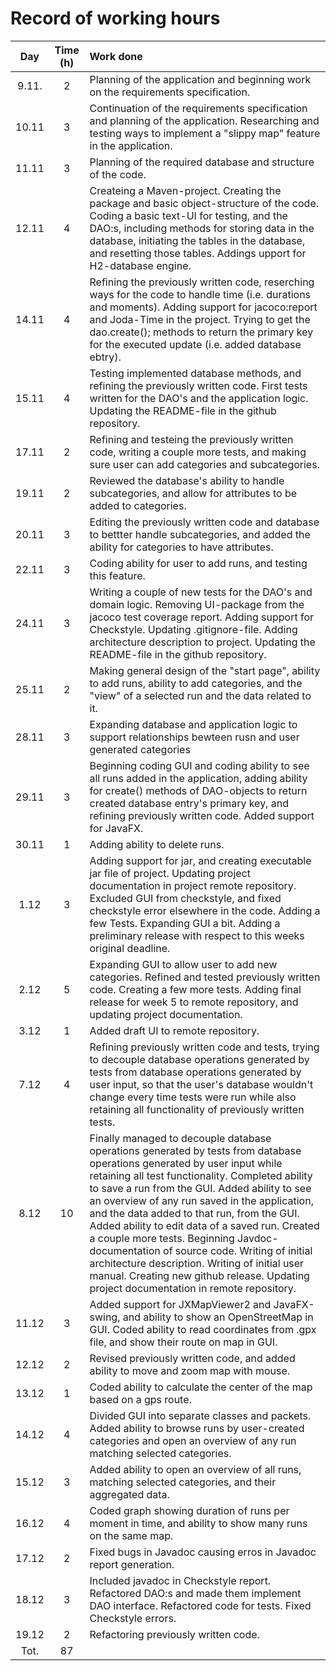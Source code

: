 # Record of working hours

|  Day  |  Time (h) |  Work done |
| :----:|:---------:| :----------|
| 9.11. | 2         | Planning of the application and beginning work on the requirements specification.
| 10.11 | 3         | Continuation of the requirements specification and planning of the application. Researching and testing ways to implement a "slippy map" feature in the application.
| 11.11 | 3         | Planning of the required database and structure of the code. 
| 12.11 | 4         | Createing a Maven-project. Creating the package and basic object-structure of the code. Coding a basic text-UI for testing, and the DAO:s, including methods for storing data in the database, initiating the tables in the database, and resetting those tables. Addings upport for H2-database engine.
| 14.11 | 4         | Refining the previously written code, reserching ways for the code to handle time (i.e. durations and moments). Adding support for jacoco:report and Joda-Time in the project. Trying to get the dao.create(); methods to return the primary key for the executed update (i.e. added database ebtry).
| 15.11 | 4         | Testing implemented database methods, and refining the previously written code. First tests written for the DAO's and the application logic. Updating the README-file in the github repository.
| 17.11 | 2         | Refining and testeing the previously written code, writing a couple more tests, and making sure user can add categories and subcategories.
| 19.11 | 2         | Reviewed the database's ability to handle subcategories, and allow for attributes to be added to categories.
| 20.11 | 3         | Editing the previously written code and database to bettter handle subcategories, and added the ability for categories to have attributes.
| 22.11 | 3         | Coding ability for user to add runs, and testing this feature.
| 24.11 | 3         | Writing a couple of new tests for the DAO's and domain logic. Removing UI-package from the jacoco test coverage report. Adding support for Checkstyle. Updating .gitignore-file. Adding architecture description to project. Updating the README-file in the github repository.
| 25.11 | 2         | Making general design of the "start page", ability to add runs, ability to add categories, and the "view" of a selected run and the data related to it. 
| 28.11 | 3         | Expanding database and application logic to support relationships bewteen rusn and user generated categories
| 29.11 | 3         | Beginning coding GUI and coding ability to see all runs added in the application, adding ability for create() methods of DAO-objects to return created database entry's primary key, and refining previously written code. Added support for JavaFX.
| 30.11 | 1         | Adding ability to delete runs.         
| 1.12  | 3         | Adding support for jar, and creating executable jar file of project. Updating project documentation in project remote repository. Excluded GUI from checkstyle, and fixed checkstyle error elsewhere in the code. Adding a few Tests. Expanding GUI a bit. Adding a preliminary release with respect to this weeks original deadline.
| 2.12  | 5         | Expanding GUI to allow user to add new categories. Refined and tested previously written code. Creating a few more tests. Adding final release for week 5 to remote repository, and updating project documentation.
| 3.12  | 1         | Added draft UI to remote repository.
| 7.12  | 4         | Refining previously written code and tests, trying to decouple database operations generated by tests from database operations generated by user input, so that the user's database wouldn't change every time tests were run while also retaining all functionality of previously written tests.
| 8.12  | 10         | Finally managed to decouple database operations generated by tests from database operations generated by user input while retaining all test functionality. Completed ability to save a run from the GUI. Added ability to see an overview of any run saved in the application, and the data added to that run, from the GUI. Added ability to edit data of a saved run. Created a couple more tests. Beginning Javdoc-documentation of source code. Writing of initial architecture description. Writing of initial user manual. Creating new github release. Updating project documentation in remote repository.
| 11.12 | 3         | Added support for JXMapViewer2 and JavaFX-swing, and ability to show an OpenStreetMap in GUI. Coded ability to read coordinates from .gpx file, and show their route on map in GUI.
| 12.12 | 2         | Revised previously written code, and added ability to move and zoom map with mouse.
| 13.12 | 1         | Coded ability to calculate the center of the map based on a gps route.
| 14.12 | 4         | Divided GUI into separate classes and packets. Added ability to browse runs by user-created categories and open an overview of any run matching selected categories.
| 15.12 | 3         | Added ability to open an overview of all runs, matching selected categories, and their aggregated data.
| 16.12 | 4         | Coded graph showing duration of runs per moment in time, and ability to show many runs on the same map.
| 17.12 | 2         | Fixed bugs in Javadoc causing erros in Javadoc report generation.
| 18.12 | 3         | Included javadoc in Checkstyle report. Refactored DAO:s and made them implement DAO interface. Refactored code for tests. Fixed Checkstyle errors.
| 19.12 | 2         | Refactoring previously written code.
| Tot.  | 87        |
